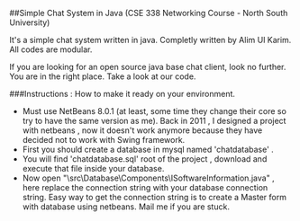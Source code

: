 ##Simple Chat System in Java (CSE 338 Networking Course - North South University)

It's a simple chat system written in java. Completly written by Alim Ul Karim. All codes are modular. 

If you are looking for an open source java base chat client, look no further. You are in the right place. Take a look at our code.

###Instructions : How to make it ready on your environment. 


- Must use NetBeans 8.0.1 (at least, some time they change their core so try to have the same version as me). Back in 2011 , I designed a project with netbeans , now it doesn't work anymore because they have decided not to work with Swing framework.
- First you should create a database in mysql named 'chatdatabase' .
- You will find 'chatdatabase.sql' root of the project , download and execute that file inside your database.
- Now open "\src\Database\Components\ISoftwareInformation.java" , here replace the connection string with your database connection string. Easy way to get the connection string is to create a Master form with database using netbeans. Mail me if you are stuck.

  

